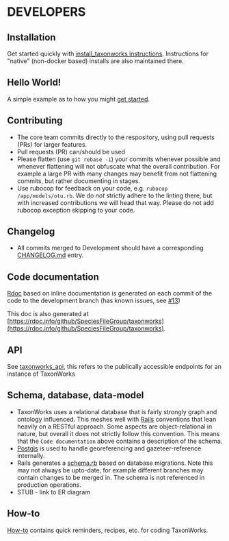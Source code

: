 # DEVELOPERS

## Installation
Get started quickly with [install_taxonworks instructions](https://github.com/SpeciesFileGroup/install_taxonworks).  Instructions for "native" (non-docker based) installs are also maintained there.

## Hello World!
A simple example as to how you might [get started](/development/HELLO_WORLD.md).

## Contributing
* The core team commits directly to the respository, using pull requests (PRs) for larger features.
* Pull requests (PR) can/should be used
* Please flatten (use `git rebase -i`) your commits whenever possible and whenever flattening will not obfuscate what the overall contribution. For example a large PR with many changes may benefit from not flattening commits, but rather documenting in stages.
* Use rubocop for feedback on your code, e.g. `rubocop /app/models/otu.rb`. We do *not* strictly adhere to the linting there, but with increased contributions we will head that way. Please do not add rubocop exception skipping to your code.

## Changelog
* All commits merged to Development should have a corresponding [CHANGELOG.md](https://github.com/SpeciesFileGroup/taxonworks/blob/development/CHANGELOG.md) entry.

## Code documentation
[Rdoc](http://rdoc.taxonworks.org) based on inline documentation is generated on each commit of the code to the development branch (has known issues, see [#13](https://github.com/SpeciesFileGroup/taxonworks_doc/issues/13))

This doc is also generated at [https://rdoc.info/github/SpeciesFileGroup/taxonworks](https://rdoc.info/github/SpeciesFileGroup/taxonworks).

## API
See [taxonworks_api](https://github.com/SpeciesFileGroup/taxonworks_api), this refers to the publically accessible endpoints for an instance of TaxonWorks

## Schema, database, data-model
* TaxonWorks uses a relational database that is fairly strongly graph and ontology influenced.  This meshes well with [Rails](https://rubyonrails.org/) conventions that lean heavily on a RESTful approach. Some aspects are object-relational in nature, but overall it does not strictly follow this convention.  This means that the `Code documentation` above contains a description of the schema.
* [Postgis](https://postgis.net/) is used to handle georeferencing and gazeteer-reference internally.
* Rails generates a [schema.rb](https://github.com/SpeciesFileGroup/taxonworks/blob/development/db/schema.rb) based on database migrations.  Note this may not always be upto-date, for example different branches may contain changes to be merged in. The schema is not referenced in production operations.
* STUB - link to ER diagram

## How-to
[How-to](/development/HOW-TO.md) contains quick reminders, recipes, etc. for coding TaxonWorks. 
